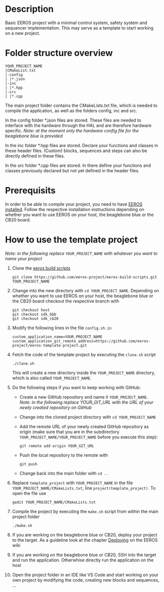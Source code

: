 # Description

Basic EEROS project with a minimal control system, safety system and sequencer implementation. This may serve as a template to start working on a new project.

# Folder structure overview

```
YOUR_PROJECT_NAME
|CMakeList.txt
|-config
| |*.json
|-inc
| |*.hpp
|-src
| |*.cpp
```

The main project folder contains the CMakeLists.txt file, which is needed to compile the application, as well as the folders config, inc and src.

In the config folder *.json files are stored. These files are needed to interface with the hardware through the HAL and are therefore hardware specific. *Note: at the moment only the hardware config file for the beaglebone blue is provided*

In the inc folder *.hpp files are stored. Declare your functions and classes in these header files. (Custom) blocks, sequences and steps can also be directly defined in these files.

In the src folder *.cpp files are stored. In there define your functions and classes previously declared but not yet defined in the header files.

# Prerequisits

In order to be able to compile your project, you need to have [EEROS installed](https://wiki.eeros.org/getting_started/install). Follow the respective installation instructions depending on whether you want to use EEROS on your host, the beaglebone blue or the CB20 board.

# How to use the template project

*Note: in the following replace `YOUR_PROJECT_NAME` with whatever you want to name your project*

1. Clone the [eeros build scripts](https://github.com/eeros-project/eeros-build-scripts)

    `git clone https://github.com/eeros-project/eeros-build-scripts.git YOUR_PROJECT_NAME`

2. Change into the new directory with `cd YOUR_PROJECT_NAME`. Depending on whether you want to use EEROS on your host, the beaglebone blue or the CB20 board checkout the respective branch with

    ```
    git checkout host
    git checkout sdk_bbb
    git checkout sdk_cb20
    ```

3. Modify the following lines in the file `config.sh.in`

    ```
    custom_application_name=YOUR_PROJECT_NAME
    custom_application_git_remote_address=https://github.com/eeros-project/eeros-template-project.git
    ```

4. Fetch the code of the template project by executing the `clone.sh` script

    `./clone.sh`
    
    This will create a new directory inside the `YOUR_PROJECT_NAME` directory, which is also called `YOUR_PROJECT_NAME`.

5. Do the following steps if you want to keep working with GitHub:

    - Create a new GitHub repository and name it `YOUR_PROJECT_NAME`. *Note: in the following replace YOUR_GIT_URL with the URL of your newly created repository on GitHub*

    - Change into the cloned project directory with `cd YOUR_PROJECT_NAME`
    
    - Add the remote URL of your newly created GitHub repository as origin (make sure that you are in the subdirectory `YOUR_PROJECT_NAME/YOUR_PROJECT_NAME` before you execute this step):

        `git remote add origin YOUR_GIT_URL`
        
    - Push the local repository to the remote with

        `git push`

    - Change back into the main folder with `cd ..`

6. Replace `template_project` with `YOUR_PROJECT_NAME` in the file `YOUR_PROJECT_NAME/CMakeLists.txt`, line `project(template_project)`. To open the file use

    `gedit YOUR_PROJECT_NAME/CMakeLists.txt`

7. Compile the project by executing the `make.sh` script from within the main project folder

    `./make.sh`

8. If you are working on the beaglebone blue or CB20, deploy your project to the target. As a guideline look at the chapter [Deploying](https://wiki.eeros.org/getting_started/deploy) on the EEROS wiki

9. If you are working on the beaglebone blue or CB20, SSH into the target and run the application. Otherwhise directly run the application on the host

10. Open the project folder in an IDE like VS Code and start working on your own project by modifying the code, creating new blocks and sequences, ...
